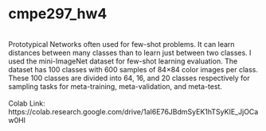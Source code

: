 # cmpe297_hw4
</br>
Prototypical Networks often used for few-shot problems. It can learn distances between many classes than to learn just between two classes. I used the mini-ImageNet dataset for few-shot learning evaluation. The dataset has 100 classes with 600 samples of 84×84 color images per class. These 100 classes are divided into 64, 16, and 20 classes respectively for sampling tasks for meta-training, meta-validation, and meta-test.</br>
</br>
Colab Link: https://colab.research.google.com/drive/1aI6E76JBdmSyEK1hTSyKIE_JjOCaw0Hl </br>
